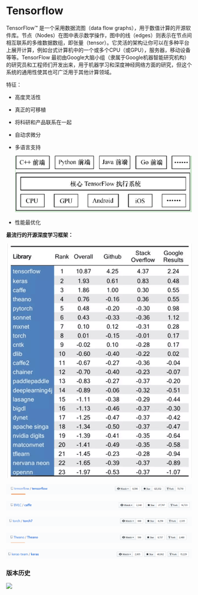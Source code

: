 # Tensorflow

TensorFlow™ 是一个采用数据流图（data flow graphs），用于数值计算的开源软件库。节点（Nodes）在图中表示数学操作，图中的线（edges）则表示在节点间相互联系的多维数据数组，即张量（tensor）。它灵活的架构让你可以在多种平台上展开计算，例如台式计算机中的一个或多个CPU（或GPU），服务器，移动设备等等。TensorFlow 最初由Google大脑小组（隶属于Google机器智能研究机构）的研究员和工程师们开发出来，用于机器学习和深度神经网络方面的研究，但这个系统的通用性使其也可广泛用于其他计算领域。

特征：

- 高度灵活性

- 真正的可移植

- 将科研和产品联系在一起

- 自动求微分

- 多语言支持

  ![1555124428480](./images/1555124428480.png)

- 性能最优化

**最流行的开源深度学习框架：**

![1555124795644](./images/1555124795644.png)

![1555124285574](./images/1555124285574.png)

![1555124296359](./images/1555124296359.png)

![1555124304303](./images/1555124304303.png)

![1555124315025](./images/1555124315025.png)

![1555124728641](./images/1555124728641.png)

### 版本历史

![](http://p0.ifengimg.com/pmop/2018/1112/61061956490B5B2480DF491555BABF526256EBA7_size102_w740_h2505.jpeg)